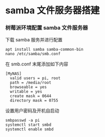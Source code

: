 # samba 文件服务器搭建

### 树莓派环境配置 samba 文件服务器

下载 samba 服务并进行配置

```
apt install samba samba-common-bin
nano /etc/samba/smb.conf
```

在 smb.conf 末尾添加如下内容

```
[MyNAS]
  valid users = pi, root
  path = /media/root
  browseable = yes
  writable = yes
  create mask = 0644
  directory mask = 0755
```

设置用户密码及开机自启动

```
smbpasswd -a pi
systemctl start smbd
systemctl enable smbd
```
